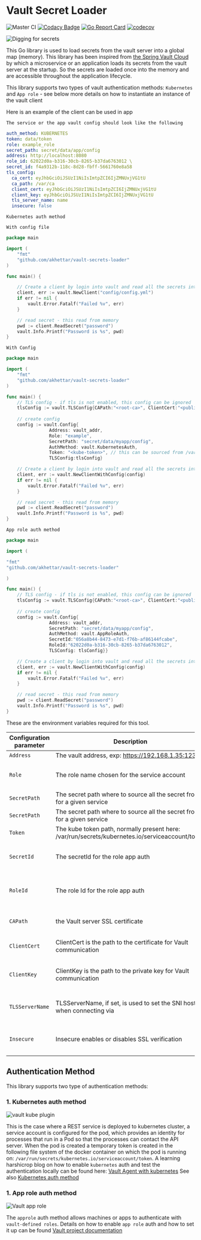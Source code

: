 # Vault Secret Loader

![Master CI](https://github.com/akhettar/vault-secrets-loader/workflows/Master%20CI/badge.svg)
[![Codacy Badge](https://api.codacy.com/project/badge/Grade/80c070367c3842eab07861dfd8127dee)](https://app.codacy.com/manual/akhettar/vault-secrets-loader?utm_source=github.com&utm_medium=referral&utm_content=akhettar/vault-secrets-loader&utm_campaign=Badge_Grade_Dashboard)
[![Go Report Card](https://goreportcard.com/badge/github.com/akhettar/vault-secrets-loader)](https://goreportcard.com/report/github.com/akhettar/vault-secrets-loader)
[![codecov](https://codecov.io/gh/akhettar/vault-secrets-loader/branch/master/graph/badge.svg)](https://codecov.io/gh/akhettar/vault-secrets-loader)

![Digging for secrets](working-hard.png) 


This Go library is used to load secrets from the vault server into a global map (memory). This library has been inspired from [the Spring Vault Cloud](https://cloud.spring.io/spring-cloud-vault/reference/html/) by which a microservice or an application loads its secrets
from the vault server at the startup. So the secrets are loaded once into the memory and are accessible throughout the application lifecycle.

This library supports two types of vault authentication methods: `Kubernetes` and `App role` - see below more details on how to instantiate an instance of the vault client

Here is an example of the client can be used in app

`The service or the app vault config should look like the following`

```yaml
auth_method: KUBERNETES
token: data/token
role: example_role
secret_path: secret/data/app/config
address: http://localhost:8080
role_id: 62022d0a-b316-30cb-8265-b37da6763012 \
secret_id: f4a9312b-118c-8d28-fbff-5661760e8a58
tls_config:
  ca_cert: eyJhbGciOiJSUzI1NiIsImtpZCI6IjZMNUxjVG1tU
  ca_path: /var/ca
  client_cert: eyJhbGciOiJSUzI1NiIsImtpZCI6IjZMNUxjVG1tU
  client_key: eyJhbGciOiJSUzI1NiIsImtpZCI6IjZMNUxjVG1tU
  tls_server_name: name
  insecure: false
```


`Kubernetes auth method`

`With config file`
```go
package main

import (
	"fmt"
    "github.com/akhettar/vault-secrets-loader"
)

func main() {

    // Create a client by login into vault and read all the secrets into memory
	client, err := vault.NewClient("config/config.yml")
	if err != nil {
		vault.Error.Fatalf("Failed %v", err)
	}

	// read secret - this read from memory
	pwd := client.ReadSecret("password")
	vault.Info.Printf("Password is %s", pwd)
}
```

`With Config`
```go
package main

import (
	"fmt"
    "github.com/akhettar/vault-secrets-loader"
)

func main() {
    // TLS config - if tls is not enabled, this config can be ignored
    tlsConfig := vault.TLSConfig{CAPath:"<root-ca>", ClientCert:"<public-key>", ClientKey:"<private-key>"}
   	
	// create config
    config := vault.Config{
                Address: vault_addr,
                Role: "example",
                SecretPath: "secret/data/myapp/config",
                AuthMethod: vault.KubernetesAuth,
                Token: "<kube-token>", // this can be sourced from /var/run/secrets/kubernetes.io/serviceaccount/token
                TLSConfig:tlsConfig}

    // Create a client by login into vault and read all the secrets into memory
	client, err := vault.NewClientWithConfig(config)
	if err != nil {
		vault.Error.Fatalf("Failed %v", err)
	}

	// read secret - this read from memory
	pwd := client.ReadSecret("password")
	vault.Info.Printf("Password is %s", pwd)
}
```

`App role auth method`

```go
package main

import (

"fmt"
"github.com/akhettar/vault-secrets-loader"

)

func main() {
    // TLS config - if tls is not enabled, this config can be ignored
    tlsConfig := vault.TLSConfig{CAPath:"<root-ca>", ClientCert:"<public-key>", ClientKey:"<private-key>"}
   	
	// create config
    config := vault.Config{
                Address: vault_addr,
                SecretPath: "secret/data/myapp/config",
                AuthMethod: vault.AppRoleAuth,
                SecretId:"056a8b44-8473-e7d1-f76b-af86144fcabe",
                RoleId:"62022d0a-b316-30cb-8265-b37da6763012", 
                TLSConfig: tlsConfig}}

    // Create a client by login into vault and read all the secrets into memory
	client, err := vault.NewClientWithConfig(config)
	if err != nil {
		vault.Error.Fatalf("Failed %v", err)
	}

	// read secret - this read from memory
	pwd := client.ReadSecret("password")
	vault.Info.Printf("Password is %s", pwd)
}
```

These are the environment variables required for this tool. 

| Configuration parameter | Description                                         | Required  |
| ----------------------- |-------------------------------------------------    | ----------|
| `Address`               | The vault address, exp: https://192.168.1.35:1234   | Yes       |
| `Role`                  | The role name chosen for the service account        | Yes, only for `kube auth method`   |
| `SecretPath`            | The secret path where to source all the secret from for a given service                | Yes  |
| `SecretPath`            | The secret path where to source all the secret from for a given service                | Yes  |
| `Token`                 | The kube token path, normally present here: /var/run/secrets/kubernetes.io/serviceaccount/token  | Yes  |
| `SecretId`              | The secretId for the role app auth  | Yes, only for `role app auth` method |
| `RoleId`                | The role Id for the role app auth   | Yes, only for the `role app auth` method   |
| `CAPath`                | the Vault server SSL certificate   | Yes, if tls connection is enabled   |
| `ClientCert`            | ClientCert is the path to the certificate for Vault communication   | Yes, if tls connection is enabled   |
| `ClientKey`             | ClientKey is the path to the private key for Vault communication   | Optional, if tls connection is enabled   |
| `TLSServerName`         | TLSServerName, if set, is used to set the SNI host when connecting via   | Optional, if tls connection is enabled   |
| `Insecure`              | Insecure enables or disables SSL verification   | Optional, if tls connection is enabled   |

## Authentication Method

This library supports two type of authentication methods:

### 1. Kubernetes auth method

![vault kube plugin](data/kube-vault.png)

This is the case where a REST service is deployed to kubernetes cluster, a service account is configured for the pod, which provides an identity for processes that run in a Pod so that the processes can contact the API server.
When the pod is created a temporary token is created in the following file system of the docker container on which the pod is running on: `/var/run/secrets/kubernetes.io/serviceaccount/token`. A learning harshicrop blog on how to enable `kubernetes` auth and test the authentication locally can be found here: [Vault Agent with kubernetes](https://learn.hashicorp.com/vault/identity-access-management/vault-agent-k8s#step-2-configure-kubernetes-auth-method)
See also [Kubernetes auth method](https://www.vaultproject.io/docs/auth/kubernetes/)

### 1. App role auth method

![Vault app role](data/approle.png)

The `approle` auth method allows machines or apps to authenticate with `vault-defined roles`. Details on how to enable `app role` auth and how to set it up can be found [Vault project documentation](https://www.vaultproject.io/docs/auth/approle/)




